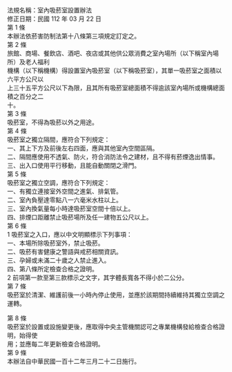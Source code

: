 法規名稱：室內吸菸室設置辦法  
修正日期：民國 112 年 03 月 22 日  
第 1 條  
本辦法依菸害防制法第十八條第三項規定訂定之。  
第 2 條  
旅館、商場、餐飲店、酒吧、夜店或其他供公眾消費之室內場所（以下稱室內場所）及老人福利  
機構（以下稱機構）得設置室內吸菸室（以下稱吸菸室），其單一吸菸室之面積以六平方公尺以  
上三十五平方公尺以下為限，且其所有吸菸室總面積不得逾該室內場所或機構總面積之百分之二  
十。  
第 3 條  
吸菸室，不得為吸菸以外之用途。  
第 4 條  
吸菸室之獨立隔間，應符合下列規定：  
一、其上下方及前後左右四面，應與其他室內空間區隔。  
二、隔間應使用不透氣、防火，符合消防法令之建材，且不得有菸煙逸出情事。  
三、出入口使用平行移動，且能自動關閉之滑門。  
第 5 條  
吸菸室之獨立空調，應符合下列規定：  
一、有獨立連接室外空間之進氣、排氣管。  
二、室內負壓達零點八一六毫米水柱以上。  
三、室內換氣量每小時達吸菸室空間十倍以上。  
四、排煙口距離禁止吸菸場所及任一建物五公尺以上。  
第 6 條  
1 吸菸室之入口，應以中文明顯標示下列事項：  
一、本場所除吸菸室外，禁止吸菸。  
二、吸菸有害健康之警語與戒菸相關資訊。  
三、孕婦或未滿二十歲之人禁止進入。  
四、第八條所定檢查合格之證明。  
2 前項第一款至第三款標示之文字，其字體長寬各不得小於二公分。  
第 7 條  
吸菸室於清潔、維護前後一小時內停止使用，並應於該期間持續維持其獨立空調之運轉。  


第 8 條  
吸菸室於設置或設施變更後，應取得中央主管機關認可之專業機構發給檢查合格證明，始得使  
用；並應每二年更新檢查合格證明。  
第 9 條  
本辦法自中華民國一百十二年三月二十二日施行。  


